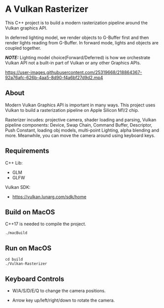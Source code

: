 # A Vulkan Rasterizer

This C++ project is to build a modern rasterization pipeline around the Vulkan graphics API. 

In deferred lighting model, we render objects to G-Buffer first and then render lights reading from G-Buffer. In forward mode, lights and objects are coupled together.

***NOTE:*** Lighting model choice(Forward/Deferred) is how we orchestrate Vulkan API not a built-in part of Vulkan or any other Graphics APIs.

https://user-images.githubusercontent.com/25319668/218864367-92a76afc-626b-4aa5-8d90-f4a6bf27d9d2.mp4

## About

Modern Vulkan Graphics API is important in many ways.
This project uses Vulkan to build a rasterization pipeline on Apple Silicon M1/2 chip.

Rasterizer incudes: projective camera, shader loading and parsing, Vulkan pipeline components: Device, Swap Chain, Command Buffer, Descriptor, Push Constant, loading obj models, multi-point Lighting, alpha blending and more.
Meanwhile, you can move the camera around using keyboard keys.
## Requirements

C++ Lib:
* GLM
* GLFW

Vulkan SDK:
* https://vulkan.lunarg.com/sdk/home

## Build on MacOS

C++17 is needed to compile the project.
```
./macBuild
```
## Run on MacOS
```
cd build
./Vulkan-Rasterizer
```

## Keyboard Controls

* W/A/S/D/E/Q to change the camera positions.

* Arrow key up/left/right/down to rotate the camera.
